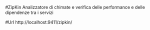 #ZipKin
Analizzatore di chimate e verifica delle performance e delle dipendenze tra i servizi

#Url
http://localhost:9411/zipkin/
